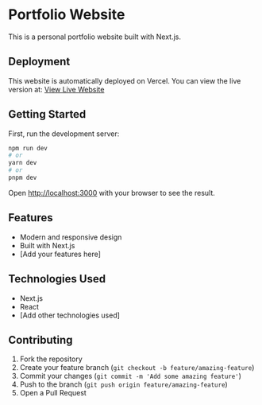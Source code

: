 # Portfolio Website

This is a personal portfolio website built with Next.js.

## Deployment

This website is automatically deployed on Vercel. You can view the live version at:
[View Live Website](https://mada-capital-portfolio-website.vercel.app)

## Getting Started

First, run the development server:

```bash
npm run dev
# or
yarn dev
# or
pnpm dev
```

Open [http://localhost:3000](http://localhost:3000) with your browser to see the result.

## Features

- Modern and responsive design
- Built with Next.js
- [Add your features here]

## Technologies Used

- Next.js
- React
- [Add other technologies used]

## Contributing

1. Fork the repository
2. Create your feature branch (`git checkout -b feature/amazing-feature`)
3. Commit your changes (`git commit -m 'Add some amazing feature'`)
4. Push to the branch (`git push origin feature/amazing-feature`)
5. Open a Pull Request
